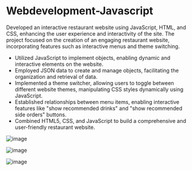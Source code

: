 # Webdevelopment-Javascript

Developed an interactive restaurant website using JavaScript, HTML, and CSS, enhancing the user experience and interactivity of the site. The project focused on the creation of an engaging restaurant website, incorporating features such as interactive menus and theme switching.


* Utilized JavaScript to implement objects, enabling dynamic and interactive elements on the website.
* Employed JSON data to create and manage objects, facilitating the organization and retrieval of data.
* Implemented a theme switcher, allowing users to toggle between different website themes, manipulating CSS styles 
  dynamically using JavaScript.
* Established relationships between menu items, enabling interactive features like "show recommended drinks" and "show 
  recommended side orders" buttons.
* Combined HTML5, CSS, and JavaScript to build a comprehensive and user-friendly restaurant website.

![image](https://github.com/lasyagowda07/Webdevelopment-Javascript/assets/109306077/8a9b25bf-d5c6-4b62-a351-87451c2c5ba5)

![image](https://github.com/lasyagowda07/Webdevelopment-Javascript/assets/109306077/882c767a-787c-4abb-aed5-5347bc132137)

![image](https://github.com/lasyagowda07/Webdevelopment-Javascript/assets/109306077/d44ef434-c56a-4370-accf-3df5f9548810)
